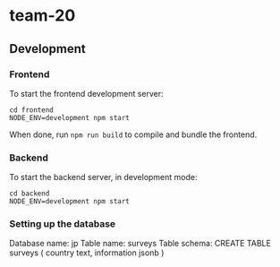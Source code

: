 # team-20


## Development

### Frontend

To start the frontend development server:

```
cd frontend
NODE_ENV=development npm start
```

When done, run `npm run build` to compile and bundle the frontend.

### Backend

To start the backend server, in development mode:

```
cd backend
NODE_ENV=development npm start
```

### Setting up the database
Database name: jp
Table name: surveys
Table schema:
    CREATE TABLE surveys (
        country text,
        information jsonb
    )



